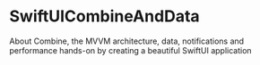 # SwiftUICombineAndData
 About Combine, the MVVM architecture, data, notifications and performance hands-on by creating a beautiful SwiftUI application

